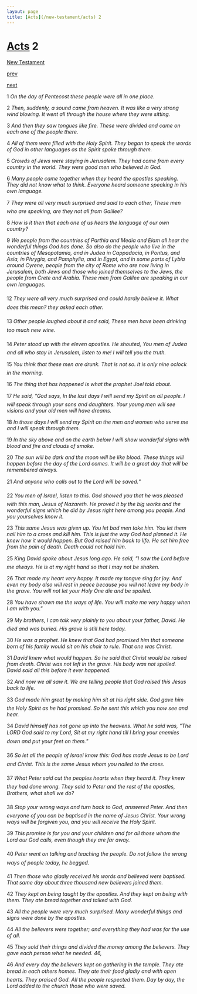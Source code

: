 ```yaml
---
layout: page
title: [Acts](/new-testament/acts) 2
---
```


# [Acts](/new-testament/acts) 2

[New Testament](/new-testament)


[prev](/new-testament/acts/acts-1.html)


[next](/new-testament/acts/acts-3.html)

1 _On the day of Pentecost these people were all in one place._

2 _Then, suddenly, a sound came from heaven. It was like a very strong wind blowing. It went all through the house where they were sitting._

3 _And then they saw tongues like fire. These were divided and came on each one of the people there._

4 _All of them were filled with the Holy Spirit. They began to speak the words of God in other languages as the Spirit spoke through them._

5 _Crowds of Jews were staying in Jerusalem. They had come from every country in the world. They were good men who believed in God._

6 _Many people came together when they heard the apostles speaking. They did not know what to think. Everyone heard someone speaking in his own language._

7 _They were all very much surprised and said to each other, These men who are speaking,  are they not all from Galilee?_

8 _How is it then that each one of us hears the language of our own country?_

9 _We people from the countries of Parthia and Media and Elam all hear the wonderful things God has done. So also do the people who live in the countries of Mesopotamia,  and in Judea in Cappadocia, in Pontus, and Asia, in Phrygia, and Pamphylia, and in Egypt, and in some parts of Lybia around Cyrene, people from the city of Rome who are now living in Jerusalem, both Jews and those who joined themselves to the Jews, the people from Crete and Arabia. These men from Galilee are speaking in our own languages._

12 _They were all very much surprised and could hardly believe it. What does this mean?  they asked each other._

13 _Other people laughed about it and said, These men have been drinking too much new wine._

14 _Peter stood up with the eleven apostles. He shouted, You men of Judea and all who stay in Jerusalem, listen to me! I will tell you the truth._

15 _You think that these men are drunk. That is not so. It is only nine oclock in the morning._

16 _The thing that has happened is what the prophet Joel told about._

17 _He said, "God says, In the last days I will send my Spirit on all people. I will speak through your sons and daughters. Your young men will see visions and your old men will have dreams._

18 _In those days I will send my Spirit on the men and women who serve me and I will speak through them._

19 _In the sky above and on the earth below I will show wonderful signs with blood and fire and clouds of smoke._

20 _The sun will be dark and the moon will be like blood. These things will happen before the day of the Lord comes. It will be a great day that will be remembered always._

21 _And anyone who calls out to the Lord will be saved."_

22 _You men of Israel, listen to this. God showed you that he was pleased with this man,  Jesus of Nazareth. He proved it by the big works and the wonderful signs which he did by Jesus right here among you people. And you yourselves know it._

23 _This same Jesus was given up. You let bad men take him. You let them nail him to a cross and kill him. This is just the way God had planned it. He knew how it would happen. But God raised him back to life. He set him free from the pain of death. Death could not hold him._

25 _King David spoke about Jesus long ago. He said, "I saw the Lord before me always. He is at my right hand so that I may not be shaken._

26 _That made my heart very happy. It made my tongue sing for joy. And even my body also will rest in peace because you will not leave my body in the grave. You will not let your Holy One die and be spoiled._

28 _You have shown me the ways of life. You will make me very happy when I am with you."_

29 _My brothers, I can talk very plainly to you about your father, David. He died and was buried. His grave is still here today._

30 _He was a prophet. He knew that God had promised him that someone born of his family would sit on his chair to rule. That one was Christ._

31 _David knew what would happen. So he said that Christ would be raised from death.  Christ was not left in the grave. His body was not spoiled. David said all this before it ever happened._

32 _And now we all saw it. We are telling people that God raised this Jesus back to life._

33 _God made him great by making him sit at his right side. God gave him the Holy Spirit as he had promised. So he sent this which you now see and hear._

34 _David himself has not gone up into the heavens. What he said was, "The LORD God said to my Lord, Sit at my right hand till I bring your enemies down and put your feet on them."_

36 _So let all the people of Israel know this: God has made Jesus to be Lord and Christ. This is the same Jesus whom you nailed to the cross._

37 _What Peter said cut the peoples hearts when they heard it. They knew they had done wrong. They said to Peter and the rest of the apostles, Brothers, what shall we do?_

38 _Stop your wrong ways and turn back to God, answered Peter. And then everyone of you can be baptised in the name of Jesus Christ. Your wrong ways will be forgiven you,  and you will receive the Holy Spirit._

39 _This promise is for you and your children and for all those whom the Lord our God calls,  even though they are far away._

40 _Peter went on talking and teaching the people. Do not follow the wrong ways of people today, he begged._

41 _Then those who gladly received his words and believed were baptised. That same day about three thousand new believers joined them._

42 _They kept on being taught by the apostles. And they kept on being with them. They ate bread together and talked with God._

43 _All the people were very much surprised. Many wonderful things and signs were done by the apostles._

44 _All the believers were together; and everything they had was for the use of all._

45 _They sold their things and divided the money among the believers. They gave each person what he needed. 46,_

46 _And every day the believers kept on gathering in the temple. They ate bread in each others homes. They ate their food gladly and with open hearts. They praised God. All the people respected them. Day by day, the Lord added to the church those who were saved._

